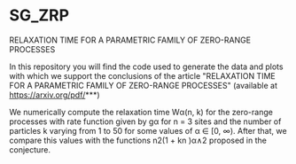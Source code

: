 # SG_ZRP
RELAXATION TIME FOR A PARAMETRIC FAMILY OF ZERO-RANGE PROCESSES

In this repository you will find the code used to generate the data and plots with which we support the conclusions of the article 
"RELAXATION TIME FOR A PARAMETRIC FAMILY OF ZERO-RANGE PROCESSES" (available at https://arxiv.org/pdf/***)

We numerically compute the relaxation time Wα(n, k) for the zero-range processes with
rate function given by gα for n = 3 sites and the number of particles k varying from
1 to 50 for some values of α ∈ [0, ∞). After that, we compare this values with the
functions n2(1 + kn )α∧2 proposed in the conjecture.
